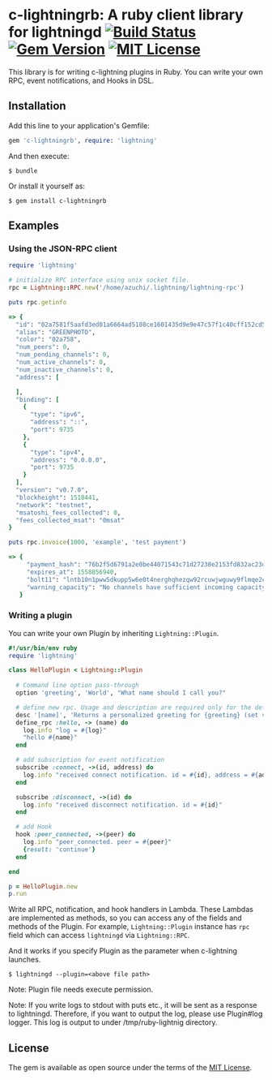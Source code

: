 # c-lightningrb: A ruby client library for lightningd [![Build Status](https://travis-ci.org/chaintope/c-lightningrb.svg?branch=master)](https://travis-ci.org/chaintope/c-lightningrb) [![Gem Version](https://badge.fury.io/rb/c-lightningrb.svg)](https://badge.fury.io/rb/c-lightningrb) [![MIT License](http://img.shields.io/badge/license-MIT-blue.svg?style=flat)](LICENSE)

This library is for writing c-lightning plugins in Ruby.
You can write your own RPC, event notifications, and Hooks in DSL.

## Installation

Add this line to your application's Gemfile:

```ruby
gem 'c-lightningrb', require: 'lightning'
```

And then execute:

    $ bundle

Or install it yourself as:

    $ gem install c-lightningrb

## Examples

### Using the JSON-RPC client

```ruby
require 'lightning'

# initialize RPC interface using unix socket file.
rpc = Lightning::RPC.new('/home/azuchi/.lightning/lightning-rpc')

puts rpc.getinfo

=> {
  "id": "02a7581f5aafd3ed01a6664ad5108ce1601435d9e9e47c57f1c40cff152cd59307",
  "alias": "GREENPHOTO",
  "color": "02a758",
  "num_peers": 0,
  "num_pending_channels": 0,
  "num_active_channels": 0,
  "num_inactive_channels": 0,
  "address": [

  ],
  "binding": [
    {
      "type": "ipv6",
      "address": "::",
      "port": 9735
    },
    {
      "type": "ipv4",
      "address": "0.0.0.0",
      "port": 9735
    }
  ],
  "version": "v0.7.0",
  "blockheight": 1518441,
  "network": "testnet",
  "msatoshi_fees_collected": 0,
  "fees_collected_msat": "0msat"
}

puts rpc.invoice(1000, 'example', 'test payment')

=> {
     "payment_hash": "76b2f5d6791a2e0be44071543c71d27238e2153fd832ac23d8c027b33e024fb8",
     "expires_at": 1558856940,
     "bolt11": "lntb10n1pww5dkupp5w6e0t4nerghqhezqw92rcuwjwguwy9flmqe2cg7ccqnmx0szf7uqdq5w3jhxapqwpshjmt9de6qcqp2phn9mgplxj2mxg59zjrlhwh2p66h2r3p4f7kyk8w4s3zcma5htn807r8lgfmg75hwcvhse8sqtgcyakgezdzjc0zyd87uahe3wsz3qcp4nv6f0",
     "warning_capacity": "No channels have sufficient incoming capacity"
   }
```

### Writing a plugin

You can write your own Plugin by inheriting `Lightning::Plugin`.

```ruby
#!/usr/bin/env ruby
require 'lightning'

class HelloPlugin < Lightning::Plugin
  
  # Command line option pass-through
  option 'greeting', 'World', "What name should I call you?"

  # define new rpc. Usage and description are required only for the definition of RPC.
  desc '[name]', 'Returns a personalized greeting for {greeting} (set via options).'
  define_rpc :hello, -> (name) do
    log.info "log = #{log}"
    "hello #{name}"
  end

  # add subscription for event notification
  subscribe :connect, ->(id, address) do
    log.info "received connect notification. id = #{id}, address = #{address}"
  end

  subscribe :disconnect, ->(id) do
    log.info "received disconnect notification. id = #{id}"
  end

  # add Hook
  hook :peer_connected, ->(peer) do
    log.info "peer_connected. peer = #{peer}"
    {result: 'continue'}
  end

end

p = HelloPlugin.new
p.run
```

Write all RPC, notification, and hook handlers in Lambda. 
These Lambdas are implemented as methods, so you can access any of the fields and methods of the Plugin.
For example, `Lightning::Plugin` instance has `rpc` field which can access `lightningd` via `Lightning::RPC`.

And it works if you specify Plugin as the parameter when c-lightning launches.

```
$ lightningd --plugin=<above file path>
```

Note: Plugin file needs execute permission.

Note: If you write logs to stdout with puts etc., it will be sent as a response to lightningd. 
Therefore, if you want to output the log, please use Plugin#log logger. 
This log is output to under /tmp/ruby-lightnig directory.

## License

The gem is available as open source under the terms of the [MIT License](https://opensource.org/licenses/MIT).

